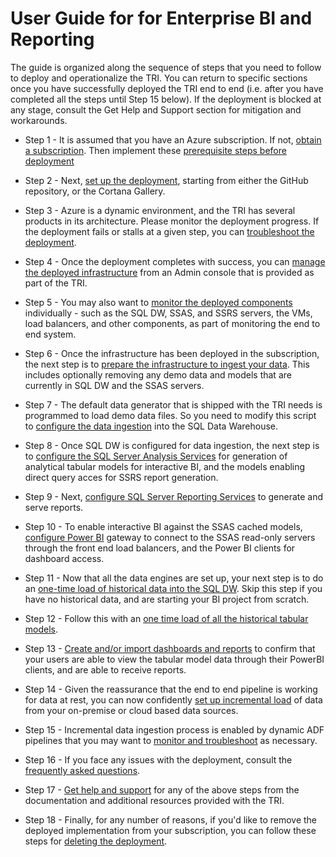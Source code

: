 # User Guide for  for Enterprise BI and Reporting

The guide is organized along the sequence of steps that you need to follow to deploy and operationalize the TRI. You can return to specific sections once you have successfully deployed the TRI end to end (i.e. after you have completed all the steps until Step 15 below). If the deployment is blocked at any stage, consult the Get Help and Support section for mitigation and workarounds.

- Step 1 - It is assumed that you have an Azure subscription. If not, [obtain a subscription](https://azure.microsoft.com/en-us/free/?v=17.39a). Then implement these [prerequisite steps before deployment](./1-Prerequisite%20Steps%20Before%20Deployment.md)

- Step 2 - Next, [set up the deployment](./2-Set%20Up%20Deployment.md), starting from either the GitHub repository, or the Cortana Gallery.

- Step 3 - Azure is a dynamic environment, and the TRI has several products in its architecture. Please monitor the deployment progress. If the deployment fails or stalls at a given step, you can [troubleshoot the deployment](./3-Troubleshoot%20the%20Deployment.md).

- Step 4 - Once the deployment completes with success, you can [manage the deployed infrastructure](./4-Manage%20the%20Deployed%20Infrastructure.md) from an Admin console that is provided as part of the TRI.

- Step 5 - You may also want to [monitor the deployed components](./5-Monitor%20the%20Deployed%20Components.md) individually - such as the SQL DW, SSAS, and SSRS servers, the VMs, load balancers, and other components, as part of monitoring the end to end system.

- Step 6 - Once the infrastructure has been deployed in the subscription, the next step is to [prepare the infrastructure to ingest your data](./6-Prepare%20the%20infrastructure%20for%20your%20Data.md). This includes optionally removing any demo data and models that are currently in SQL DW and the SSAS servers.

- Step 7 - The default data generator that is shipped with the TRI needs is programmed to load demo data files. So you need to modify this script to [configure the data ingestion](./7-Configure%20Data%20Ingestion.md) into the SQL Data Warehouse.

- Step 8 - Once SQL DW is configured for data ingestion, the next step is to [configure the SQL Server Analysis Services](./8-Configure%20SQL%20Server%20Analysis%20Services.md) for generation of analytical tabular models for interactive BI, and the models enabling direct query acces for SSRS report generation.

- Step 9 - Next, [configure SQL Server Reporting Services](./9-Configure%20SQL%20Server%20Reporting%20Services.md) to generate and serve reports.

- Step 10 - To enable interactive BI against the SSAS cached models, [configure Power BI](./10-Configure%20Power%20BI.md) gateway to connect to the SSAS read-only servers through the front end load balancers, and the Power BI clients for dashboard access.

- Step 11 - Now that all the data engines are set up, your next step is to do an [one-time load of historical data into the SQL DW](./11-Load%20historica%20data%20into%20the%20warehouse.md). Skip this step if you have no historical data, and are starting your BI project from scratch.

- Step 12 - Follow this with an [one time load of all the historical tabular models](./12-Load%20historical%20tabular%20models.md).

- Step 13 - [Create and/or import dashboards and reports](./13-Create%20dashboards%20and%20reports.md) to confirm that your users are able to view the tabular model data through their PowerBI clients, and are able to receive reports.

- Step 14 - Given the reassurance that the end to end pipeline is working for data at rest, you can now confidently [set up incremental load](./14-Set%20up%20incremental%20loads.md) of data from your on-premise or cloud based data sources.

- Step 15 - Incremental data ingestion process is enabled by dynamic ADF pipelines that you may want to [monitor and troubleshoot](./15-Monitor%20and%20Troubleshoot%20Data%20Pipelines.md) as necessary.

- Step 16 - If you face any issues with the deployment, consult the [frequently asked questions](16-Frequently%20Asked%20Questions.md).

- Step 17 - [Get help and support](./16-Get%20Help%20and%20Support) for any of the above steps from the documentation and additional resources provided with the TRI.

- Step 18 - Finally, for any number of reasons, if you'd like to remove the deployed implementation from your subscription, you can follow these steps for [deleting the deployment](18-Deleting%20a%20deployment).


